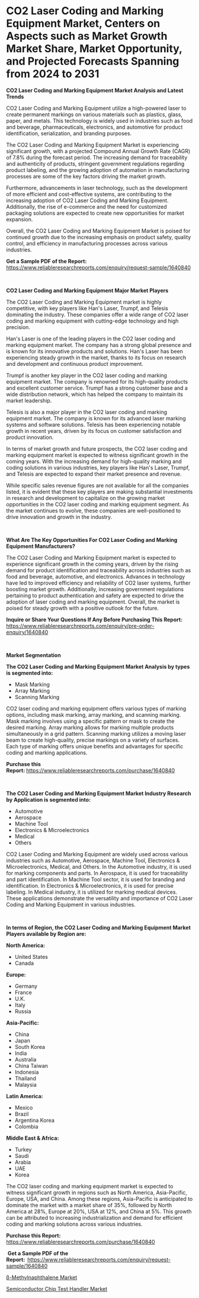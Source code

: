 <p><h1>CO2 Laser Coding and Marking Equipment Market, Centers on Aspects such as Market Growth Market Share, Market Opportunity, and Projected Forecasts Spanning from 2024 to 2031</h1></p><p><strong>CO2 Laser Coding and Marking Equipment Market Analysis and Latest Trends</strong></p>
<p><p>CO2 Laser Coding and Marking Equipment utilize a high-powered laser to create permanent markings on various materials such as plastics, glass, paper, and metals. This technology is widely used in industries such as food and beverage, pharmaceuticals, electronics, and automotive for product identification, serialization, and branding purposes.</p><p>The CO2 Laser Coding and Marking Equipment Market is experiencing significant growth, with a projected Compound Annual Growth Rate (CAGR) of 7.8% during the forecast period. The increasing demand for traceability and authenticity of products, stringent government regulations regarding product labeling, and the growing adoption of automation in manufacturing processes are some of the key factors driving the market growth.</p><p>Furthermore, advancements in laser technology, such as the development of more efficient and cost-effective systems, are contributing to the increasing adoption of CO2 Laser Coding and Marking Equipment. Additionally, the rise of e-commerce and the need for customized packaging solutions are expected to create new opportunities for market expansion.</p><p>Overall, the CO2 Laser Coding and Marking Equipment Market is poised for continued growth due to the increasing emphasis on product safety, quality control, and efficiency in manufacturing processes across various industries.</p></p>
<p><strong>Get a Sample PDF of the Report:&nbsp;</strong> <a href="https://www.reliableresearchreports.com/enquiry/request-sample/1640840">https://www.reliableresearchreports.com/enquiry/request-sample/1640840</a></p>
<p>&nbsp;</p>
<p><strong>CO2 Laser Coding and Marking Equipment Major Market Players</strong></p>
<p><p>The CO2 Laser Coding and Marking Equipment market is highly competitive, with key players like Han's Laser, Trumpf, and Telesis dominating the industry. These companies offer a wide range of CO2 laser coding and marking equipment with cutting-edge technology and high precision.</p><p>Han's Laser is one of the leading players in the CO2 laser coding and marking equipment market. The company has a strong global presence and is known for its innovative products and solutions. Han's Laser has been experiencing steady growth in the market, thanks to its focus on research and development and continuous product improvement.</p><p>Trumpf is another key player in the CO2 laser coding and marking equipment market. The company is renowned for its high-quality products and excellent customer service. Trumpf has a strong customer base and a wide distribution network, which has helped the company to maintain its market leadership.</p><p>Telesis is also a major player in the CO2 laser coding and marking equipment market. The company is known for its advanced laser marking systems and software solutions. Telesis has been experiencing notable growth in recent years, driven by its focus on customer satisfaction and product innovation.</p><p>In terms of market growth and future prospects, the CO2 laser coding and marking equipment market is expected to witness significant growth in the coming years. With the increasing demand for high-quality marking and coding solutions in various industries, key players like Han's Laser, Trumpf, and Telesis are expected to expand their market presence and revenue.</p><p>While specific sales revenue figures are not available for all the companies listed, it is evident that these key players are making substantial investments in research and development to capitalize on the growing market opportunities in the CO2 laser coding and marking equipment segment. As the market continues to evolve, these companies are well-positioned to drive innovation and growth in the industry.</p></p>
<p>&nbsp;</p>
<p><strong>What Are The Key Opportunities For CO2 Laser Coding and Marking Equipment Manufacturers?</strong></p>
<p><p>The CO2 Laser Coding and Marking Equipment market is expected to experience significant growth in the coming years, driven by the rising demand for product identification and traceability across industries such as food and beverage, automotive, and electronics. Advances in technology have led to improved efficiency and reliability of CO2 laser systems, further boosting market growth. Additionally, increasing government regulations pertaining to product authentication and safety are expected to drive the adoption of laser coding and marking equipment. Overall, the market is poised for steady growth with a positive outlook for the future.</p></p>
<p><strong>Inquire or Share Your Questions If Any Before Purchasing This Report:</strong> <a href="https://www.reliableresearchreports.com/enquiry/pre-order-enquiry/1640840">https://www.reliableresearchreports.com/enquiry/pre-order-enquiry/1640840</a></p>
<p>&nbsp;</p>
<p><strong>Market Segmentation</strong></p>
<p><strong>The CO2 Laser Coding and Marking Equipment Market Analysis by types is segmented into:</strong></p>
<p><ul><li>Mask Marking</li><li>Array Marking</li><li>Scanning Marking</li></ul></p>
<p><p>CO2 laser coding and marking equipment offers various types of marking options, including mask marking, array marking, and scanning marking. Mask marking involves using a specific pattern or mask to create the desired marking. Array marking allows for marking multiple products simultaneously in a grid pattern. Scanning marking utilizes a moving laser beam to create high-quality, precise markings on a variety of surfaces. Each type of marking offers unique benefits and advantages for specific coding and marking applications.</p></p>
<p><strong>Purchase this Report:&nbsp;</strong><a href="https://www.reliableresearchreports.com/purchase/1640840">https://www.reliableresearchreports.com/purchase/1640840</a></p>
<p>&nbsp;</p>
<p><strong>The CO2 Laser Coding and Marking Equipment Market Industry Research by Application is segmented into:</strong></p>
<p><ul><li>Automotive</li><li>Aerospace</li><li>Machine Tool</li><li>Electronics & Microelectronics</li><li>Medical</li><li>Others</li></ul></p>
<p><p>CO2 Laser Coding and Marking Equipment are widely used across various industries such as Automotive, Aerospace, Machine Tool, Electronics & Microelectronics, Medical, and Others. In the Automotive industry, it is used for marking components and parts. In Aerospace, it is used for traceability and part identification. In Machine Tool sector, it is used for branding and identification. In Electronics & Microelectronics, it is used for precise labeling. In Medical industry, it is utilized for marking medical devices. These applications demonstrate the versatility and importance of CO2 Laser Coding and Marking Equipment in various industries.</p></p>
<p>&nbsp;</p>
<p><strong>In terms of Region, the CO2 Laser Coding and Marking Equipment Market Players available by Region are:</strong></p>
<p>
    <p> <strong> North America: </strong>
        <ul>
            <li>United States</li>
            <li>Canada</li>
        </ul>
        </p> 
    <p> <strong> Europe: </strong>
        <ul>
            <li>Germany</li>
            <li>France</li>
            <li>U.K.</li>
            <li>Italy</li>
            <li>Russia</li>
        </ul>
        </p> 
    <p> <strong> Asia-Pacific: </strong>
        <ul>
            <li>China</li>
            <li>Japan</li>
            <li>South Korea</li>
            <li>India</li>
            <li>Australia</li>
            <li>China Taiwan</li>
            <li>Indonesia</li>
            <li>Thailand</li>
            <li>Malaysia</li>
        </ul>
        </p> 
    <p> <strong> Latin America: </strong>
        <ul>
            <li>Mexico</li>
            <li>Brazil</li>
            <li>Argentina Korea</li>
            <li>Colombia</li>
        </ul>
        </p> 
    <p> <strong> Middle East & Africa: </strong>
        <ul>
            <li>Turkey</li>
            <li>Saudi</li>
            <li>Arabia</li>
            <li>UAE</li>
            <li>Korea</li>
        </ul>
    </p>
    </p>
<p><p>The CO2 laser coding and marking equipment market is expected to witness significant growth in regions such as North America, Asia-Pacific, Europe, USA, and China. Among these regions, Asia-Pacific is anticipated to dominate the market with a market share of 35%, followed by North America at 28%, Europe at 20%, USA at 12%, and China at 5%. This growth can be attributed to increasing industrialization and demand for efficient coding and marking solutions across various industries.</p></p>
<p><strong>Purchase this Report: </strong><a href="https://www.reliableresearchreports.com/purchase/1640840">https://www.reliableresearchreports.com/purchase/1640840</a></p>
<p>&nbsp;<strong>Get a Sample PDF of the Report:&nbsp;&nbsp;</strong><a href="https://www.reliableresearchreports.com/enquiry/request-sample/1640840">https://www.reliableresearchreports.com/enquiry/request-sample/1640840</a></p>
<p><strong></strong></p>
<p><p><a href="https://issuu.com/reportprime-2/docs/b-methylnaphthalene-market-size-2030.pptx">β-Methylnaphthalene Market</a></p><p><a href="https://issuu.com/reportprime-2/docs/semiconductor-chip-test-handler-market-size-2030.p">Semiconductor Chip Test Handler Market</a></p></p>